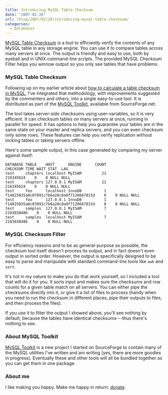 ```yaml
---
title: Introducing MySQL Table Checksum
date: "2007-02-26"
url: /blog/2007/02/26/introducing-mysql-table-checksum/
categories:
  - Databases
---
```


[MySQL Table Checksum](http://code.google.com/p/maatkit/) is a tool to efficiently verify the contents of any MySQL table in any storage engine. You can use it to compare tables across many servers at once. The output is friendly and easy to use, both by eyeball and in UNIX command-line scripts. The provided MySQL Checksum Filter helps you winnow output so you only see tables that have problems.

### MySQL Table Checksum

Following up on my earlier article about [how to calculate a table checksum in MySQL](/blog/2007/01/25/how-to-calculate-table-checksums-in-mysql/), I've integrated that methodology, with improvements suggested by the commenters and others, into a single easy-to-use tool. It is distributed as part of the [MySQL Toolkit](http://code.google.com/p/maatkit/), available from SourceForge.net.

The tool takes server-side checksums using user-variables, so it is very efficient. It can checksum tables on many servers at once, running in parallel for speed. It has options to help you guarantee your tables are in the same state on your master and replica servers, and you can even checksum only some rows. These features can help you verify replication without locking tables or taking servers offline.

Here's some sample output, in this case generated by comparing my server against itself:

```
DATABASE TABLE    HOST      ENGINE      COUNT                                 CHECKSUM TIME WAIT STAT  LAG
test     chapters localhost MyISAM         21                                218345624    0    0 NULL NULL
test     chapters 127.0.0.1 MyISAM         21                                218345624    0    0 NULL NULL
test     foo      localhost InnoDB          1 f14825835a0c07091c7b6a28c8a9f7120667815d    0    0 NULL NULL
test     foo      127.0.0.1 InnoDB          1 f14825835a0c07091c7b6a28c8a9f7120667815d    0    0 NULL NULL
test     samples  127.0.0.1 MyISAM          7                               2103838486    0    0 NULL NULL
test     samples  localhost MyISAM          7                               2103838486    0    0 NULL NULL
```

### MySQL Checksum Filter

For efficiency reasons and to be as general-purpose as possible, the checksum tool itself doesn't process its output, and in fact doesn't even output in sorted order. However, the output is specifically designed to be easy to parse and manipulate with standard command-line tools like `awk` and `sort`.

It's not in my nature to make you do that work yourself, so I included a tool that will do it for you. It sorts input and makes sure the checksums and row counts for a given table match on all servers. You can either pipe the checksums directly into it, or give it a list of files to process (handy when you need to run the checksum in different places, pipe their outputs to files, and then process the files).

If you use it to filter the output I showed above, you'll see nothing by default, because the tables have identical checksums---thus there's nothing to see.

### About MySQL Toolkit

[MySQL Toolkit](http://code.google.com/p/maatkit/) is a new project I started on SourceForge to contain many of the MySQL utilities I've written and am writing (yes, there are more goodies in progress). Eventually these and other tools will all be bundled together so you can get them in one package.

### About me

I like making you happy. Make me happy in return: [donate](/blog/donate/).


